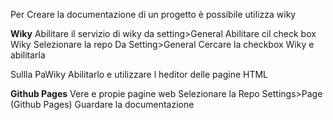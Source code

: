 Per Creare la documentazione di un progetto è possibile utilizza wiky

**Wiky**
Abilitare il servizio di wiky da setting>General Abilitare cil check box Wiky
Selezionare la repo
Da Setting>General
Cercare la checkbox Wiky e abilitarla

Sullla PaWiky Abilitarlo e utilizzare l heditor delle pagine HTML

**Github Pages**
Vere e propie pagine web 
Selezionare la Repo
Settings>Page     (Github Pages)
Guardare la documentazione
